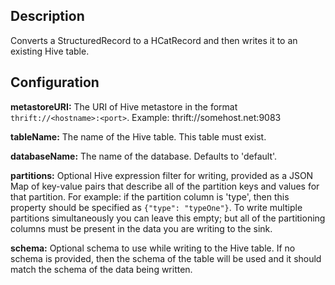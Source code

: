 Description
-----------
Converts a StructuredRecord to a HCatRecord and then writes it to an existing Hive table.

Configuration
-------------
**metastoreURI:** The URI of Hive metastore in the format ``thrift://<hostname>:<port>``.
Example: thrift://somehost.net:9083

**tableName:** The name of the Hive table. This table must exist.

**databaseName:** The name of the database. Defaults to 'default'.

**partitions:** Optional Hive expression filter for writing, provided as a JSON Map of key-value pairs that describe all of the
partition keys and values for that partition. For example: if the partition column is 'type', then this property
should be specified as ``{"type": "typeOne"}``.
To write multiple partitions simultaneously you can leave this empty; but all of the partitioning columns must
be present in the data you are writing to the sink.

**schema:** Optional schema to use while writing to the Hive table. If no schema is provided, then the schema of the
table will be used and it should match the schema of the data being written.

